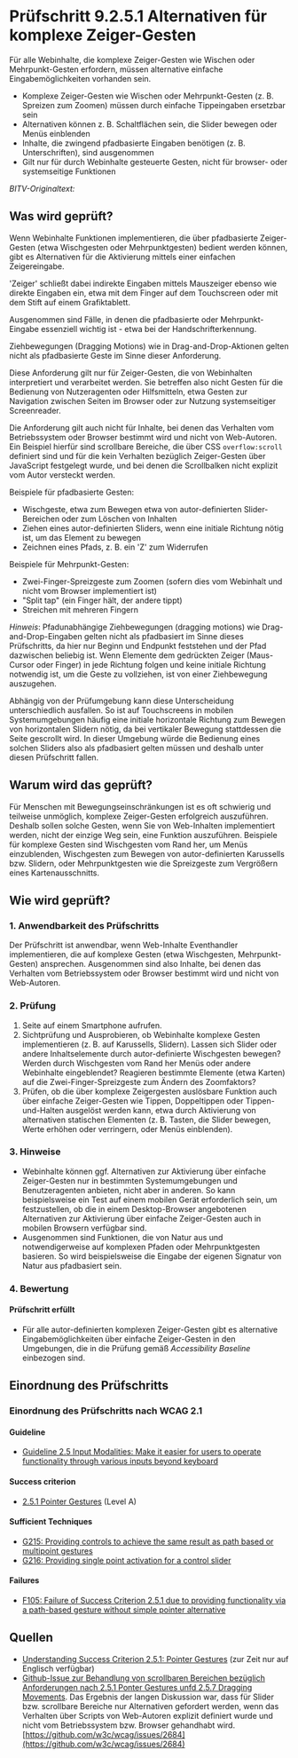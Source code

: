 # Prüfschritt 9.2.5.1 Alternativen für komplexe Zeiger-Gesten

Für alle Webinhalte, die komplexe Zeiger-Gesten wie Wischen oder Mehrpunkt-Gesten erfordern, müssen alternative einfache Eingabemöglichkeiten vorhanden sein.

-   Komplexe Zeiger-Gesten wie Wischen oder Mehrpunkt-Gesten (z. B. Spreizen zum Zoomen) müssen durch einfache Tippeingaben ersetzbar sein
-   Alternativen können z. B. Schaltflächen sein, die Slider bewegen oder Menüs einblenden
-   Inhalte, die zwingend pfadbasierte Eingaben benötigen (z. B. Unterschriften), sind ausgenommen
-   Gilt nur für durch Webinhalte gesteuerte Gesten, nicht für browser- oder systemseitige Funktionen

_BITV-Originaltext:_

## Was wird geprüft?

Wenn Webinhalte Funktionen implementieren, die über pfadbasierte Zeiger-Gesten (etwa Wischgesten oder Mehrpunktgesten) bedient werden können, gibt es Alternativen für die Aktivierung mittels einer einfachen Zeigereingabe.

'Zeiger' schließt dabei indirekte Eingaben mittels Mauszeiger ebenso wie direkte Eingaben ein, etwa mit dem Finger auf dem Touchscreen oder mit dem Stift auf einem Grafiktablett.

Ausgenommen sind Fälle, in denen die pfadbasierte oder Mehrpunkt-Eingabe essenziell wichtig ist - etwa bei der Handschrifterkennung.

Ziehbewegungen (Dragging Motions) wie in Drag-and-Drop-Aktionen gelten nicht als pfadbasierte Geste im Sinne dieser Anforderung.

Diese Anforderung gilt nur für Zeiger-Gesten, die von Webinhalten interpretiert und verarbeitet werden. Sie betreffen also nicht Gesten für die Bedienung von Nutzeragenten oder Hilfsmitteln, etwa Gesten zur Navigation zwischen Seiten im Browser oder zur Nutzung systemseitiger Screenreader.

Die Anforderung gilt auch nicht für Inhalte, bei denen das Verhalten vom Betriebssystem oder Browser bestimmt wird und nicht von Web-Autoren. Ein Beispiel hierfür sind scrollbare Bereiche, die über CSS `overflow:scroll` definiert sind und für die kein Verhalten bezüglich Zeiger-Gesten über JavaScript festgelegt wurde, und bei denen die Scrollbalken nicht explizit vom Autor versteckt werden.

Beispiele für pfadbasierte Gesten:

-   Wischgeste, etwa zum Bewegen etwa von autor-definierten Slider-Bereichen oder zum Löschen von Inhalten
-   Ziehen eines autor-definierten Sliders, wenn eine initiale Richtung nötig ist, um das Element zu bewegen
-   Zeichnen eines Pfads, z. B. ein 'Z' zum Widerrufen

Beispiele für Mehrpunkt-Gesten:

-   Zwei-Finger-Spreizgeste zum Zoomen (sofern dies vom Webinhalt und nicht vom Browser implementiert ist)
-   "Split tap" (ein Finger hält, der andere tippt)
-   Streichen mit mehreren Fingern

_Hinweis_: Pfadunabhängige Ziehbewegungen (dragging motions) wie Drag-and-Drop-Eingaben gelten nicht als pfadbasiert im Sinne dieses Prüfschritts, da hier nur Beginn und Endpunkt feststehen und der Pfad dazwischen beliebig ist. Wenn Elemente dem gedrückten Zeiger (Maus-Cursor oder Finger) in jede Richtung folgen und keine initiale Richtung notwendig ist, um die Geste zu vollziehen, ist von einer Ziehbewegung auszugehen.

Abhängig von der Prüfumgebung kann diese Unterscheidung unterschiedlich ausfallen. So ist auf Touchscreens in mobilen Systemumgebungen häufig eine initiale horizontale Richtung zum Bewegen von horizontalen Slidern nötig, da bei vertikaler Bewegung stattdessen die Seite gescrollt wird. In dieser Umgebung würde die Bedienung eines solchen Sliders also als pfadbasiert gelten müssen und deshalb unter diesen Prüfschritt fallen.

## Warum wird das geprüft?

Für Menschen mit Bewegungseinschränkungen ist es oft schwierig und teilweise unmöglich, komplexe Zeiger-Gesten erfolgreich auszuführen. Deshalb sollen solche Gesten, wenn Sie von Web-Inhalten implementiert werden, nicht der einzige Weg sein, eine Funktion auszuführen. Beispiele für komplexe Gesten sind Wischgesten vom Rand her, um Menüs einzublenden, Wischgesten zum Bewegen von autor-definierten Karussells bzw. Slidern, oder Mehrpunktgesten wie die Spreizgeste zum Vergrößern eines Kartenausschnitts.

## Wie wird geprüft?

### 1\. Anwendbarkeit des Prüfschritts

Der Prüfschritt ist anwendbar, wenn Web-Inhalte Eventhandler implementieren, die auf komplexe Gesten (etwa Wischgesten, Mehrpunkt-Gesten) ansprechen. Ausgenommen sind also Inhalte, bei denen das Verhalten vom Betriebssystem oder Browser bestimmt wird und nicht von Web-Autoren.

### 2\. Prüfung

1.  Seite auf einem Smartphone aufrufen.
2.  Sichtprüfung und Ausprobieren, ob Webinhalte komplexe Gesten implementieren (z. B. auf Karussells, Slidern). Lassen sich Slider oder andere Inhaltselemente durch autor-definierte Wischgesten bewegen? Werden durch Wischgesten vom Rand her Menüs oder andere Webinhalte eingeblendet? Reagieren bestimmte Elemente (etwa Karten) auf die Zwei-Finger-Spreizgeste zum Ändern des Zoomfaktors?
3.  Prüfen, ob die über komplexe Zeigergesten auslösbare Funktion auch über einfache Zeiger-Gesten wie Tippen, Doppeltippen oder Tippen-und-Halten ausgelöst werden kann, etwa durch Aktivierung von alternativen statischen Elementen (z. B. Tasten, die Slider bewegen, Werte erhöhen oder verringern, oder Menüs einblenden).

### 3\. Hinweise

-   Webinhalte können ggf. Alternativen zur Aktivierung über einfache Zeiger-Gesten nur in bestimmten Systemumgebungen und Benutzeragenten anbieten, nicht aber in anderen. So kann beispielsweise ein Test auf einem mobilen Gerät erforderlich sein, um festzustellen, ob die in einem Desktop-Browser angebotenen Alternativen zur Aktivierung über einfache Zeiger-Gesten auch in mobilen Browsern verfügbar sind.
-   Ausgenommen sind Funktionen, die von Natur aus und notwendigerweise auf komplexen Pfaden oder Mehrpunktgesten basieren. So wird beispielsweise die Eingabe der eigenen Signatur von Natur aus pfadbasiert sein.

### 4\. Bewertung

#### Prüfschritt erfüllt

-   Für alle autor-definierten komplexen Zeiger-Gesten gibt es alternative Eingabemöglichkeiten über einfache Zeiger-Gesten in den Umgebungen, die in die Prüfung gemäß _Accessibility Baseline_ einbezogen sind.

## Einordnung des Prüfschritts

### Einordnung des Prüfschritts nach WCAG 2.1

#### Guideline

-   [Guideline 2.5 Input Modalities: Make it easier for users to operate functionality through various inputs beyond keyboard](https://www.w3.org/TR/WCAG21/#input-modalities)

#### Success criterion

-   [2.5.1 Pointer Gestures](https://www.w3.org/TR/WCAG21/#pointer-gestures) (Level A)

#### Sufficient Techniques

-   [G215: Providing controls to achieve the same result as path based or multipoint gestures](https://www.w3.org/WAI/WCAG21/Techniques/general/G215)
-   [G216: Providing single point activation for a control slider](https://www.w3.org/WAI/WCAG21/Techniques/general/G216)

#### Failures

-   [F105: Failure of Success Criterion 2.5.1 due to providing functionality via a path-based gesture without simple pointer alternative](https://www.w3.org/WAI/WCAG21/Techniques/failures/F105)

## Quellen

-   [Understanding Success Criterion 2.5.1: Pointer Gestures](https://www.w3.org/WAI/WCAG21/Understanding/pointer-gestures.html) (zur Zeit nur auf Englisch verfügbar)
-   [Github-Issue zur Behandlung von scrollbaren Bereichen bezüglich Anforderungen nach 2.5.1 Ponter Gestures unfd 2.5.7 Dragging Movements](https://github.com/w3c/wcag/issues/2684). Das Ergebnis der langen Diskussion war, dass für Slider bzw. scrollbare Bereiche nur Alternativen gefordert werden, wenn das Verhalten über Scripts von Web-Autoren explizit definiert wurde und nicht vom Betriebssystem bzw. Browser gehandhabt wird. [https://github.com/w3c/wcag/issues/2684](https://github.com/w3c/wcag/issues/2684)
